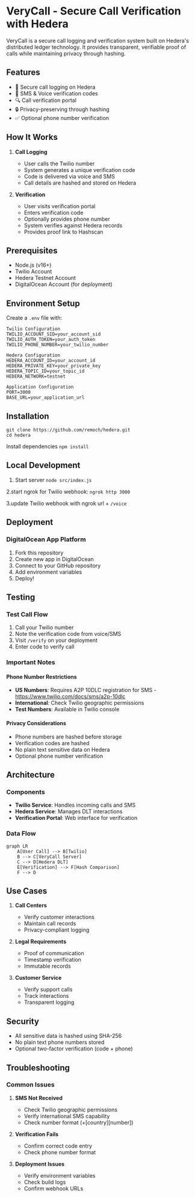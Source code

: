 # VeryCall - Secure Call Verification with Hedera

VeryCall is a secure call logging and verification system built on Hedera's distributed ledger technology. It provides transparent, verifiable proof of calls while maintaining privacy through hashing.

## Features
- 🔐 Secure call logging on Hedera
- 📱 SMS & Voice verification codes
- 🔍 Call verification portal
- 🔒 Privacy-preserving through hashing
- ✅ Optional phone number verification

## How It Works

1. **Call Logging**
   - User calls the Twilio number
   - System generates a unique verification code
   - Code is delivered via voice and SMS
   - Call details are hashed and stored on Hedera

2. **Verification**
   - User visits verification portal
   - Enters verification code
   - Optionally provides phone number
   - System verifies against Hedera records
   - Provides proof link to Hashscan

## Prerequisites

- Node.js (v16+)
- Twilio Account
- Hedera Testnet Account
- DigitalOcean Account (for deployment)

## Environment Setup

Create a `.env` file with:

```
Twilio Configuration
TWILIO_ACCOUNT_SID=your_account_sid
TWILIO_AUTH_TOKEN=your_auth_token
TWILIO_PHONE_NUMBER=your_twilio_number

Hedera Configuration
HEDERA_ACCOUNT_ID=your_account_id
HEDERA_PRIVATE_KEY=your_private_key
HEDERA_TOPIC_ID=your_topic_id
HEDERA_NETWORK=testnet

Application Configuration
PORT=3000
BASE_URL=your_application_url
```
## Installation
```
git clone https://github.com/remoch/hedera.git
cd hedera
```

Install dependencies
`npm install`

## Local Development
1. Start server
`node src/index.js`

2.start ngrok for Twilio webhook:
`ngrok http 3000`

3.update Twilio webhook with ngrok url + `/voice`

## Deployment

### DigitalOcean App Platform
1. Fork this repository
2. Create new app in DigitalOcean
3. Connect to your GitHub repository
4. Add environment variables
5. Deploy!

## Testing

### Test Call Flow
1. Call your Twilio number
2. Note the verification code from voice/SMS
3. Visit `/verify` on your deployment
4. Enter code to verify call

### Important Notes

#### Phone Number Restrictions
- **US Numbers**: Requires A2P 10DLC registration for SMS - https://www.twilio.com/docs/sms/a2p-10dlc
- **International**: Check Twilio geographic permissions
- **Test Numbers**: Available in Twilio console

#### Privacy Considerations
- Phone numbers are hashed before storage
- Verification codes are hashed
- No plain text sensitive data on Hedera
- Optional phone number verification

## Architecture

### Components
- **Twilio Service**: Handles incoming calls and SMS
- **Hedera Service**: Manages DLT interactions
- **Verification Portal**: Web interface for verification

### Data Flow

```mermaid
graph LR
    A[User Call] --> B[Twilio]
    B --> C[VeryCall Server]
    C --> D[Hedera DLT]
    E[Verification] --> F[Hash Comparison]
    F --> D
```

## Use Cases

1. **Call Centers**
   - Verify customer interactions
   - Maintain call records
   - Privacy-compliant logging

2. **Legal Requirements**
   - Proof of communication
   - Timestamp verification
   - Immutable records

3. **Customer Service**
   - Verify support calls
   - Track interactions
   - Transparent logging

## Security

- All sensitive data is hashed using SHA-256
- No plain text phone numbers stored
- Optional two-factor verification (code + phone)

## Troubleshooting

### Common Issues

1. **SMS Not Received**
   - Check Twilio geographic permissions
   - Verify international SMS capability
   - Check number format (+[country][number])

2. **Verification Fails**
   - Confirm correct code entry
   - Check phone number format

3. **Deployment Issues**
   - Verify environment variables
   - Check build logs
   - Confirm webhook URLs







